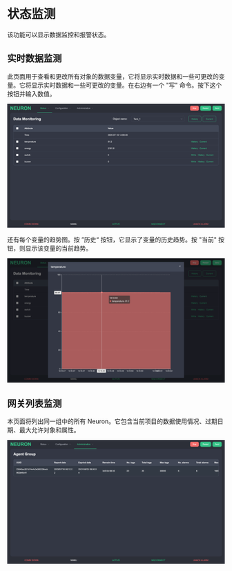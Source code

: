 # 状态监测 
该功能可以显示数据监控和报警状态。

## 实时数据监测 
此页面用于查看和更改所有对象的数据变量，它将显示实时数据和一些可更改的变量。它将显示实时数据和一些可更改的变量。在右边有一个 "写" 命令。按下这个按钮并输入数值。

![](./assets/data-monitoring-1.png)

还有每个变量的趋势图。按 ”历史“ 按钮，它显示了变量的历史趋势。按 "当前" 按钮，则显示该变量的当前趋势。

![](./assets/data-monitoring-2.png)

## 网关列表监测 
本页面将列出同一组中的所有 Neuron。它包含当前项目的数据使用情况、过期日期、最大允许对象和属性。

![](./assets/gateway-list.png)
